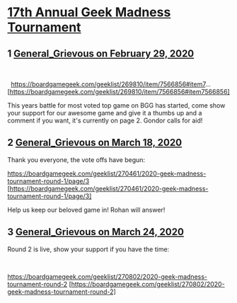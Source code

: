 # [17th Annual Geek Madness Tournament](https://community.fantasyflightgames.com/topic/306386-17th-annual-geek-madness-tournament/)

## 1 [General_Grievous on February 29, 2020](https://community.fantasyflightgames.com/topic/306386-17th-annual-geek-madness-tournament/?do=findComment&comment=3904644)

 

 
https://boardgamegeek.com/geeklist/269810/item/7566856#item7... [https://boardgamegeek.com/geeklist/269810/item/7566856#item7566856]

This years battle for most voted top game on BGG has started, come show your support for our awesome game and give it a thumbs up and a comment if you want, it's currently on page 2. Gondor calls for aid!

## 2 [General_Grievous on March 18, 2020](https://community.fantasyflightgames.com/topic/306386-17th-annual-geek-madness-tournament/?do=findComment&comment=3915940)

Thank you everyone, the vote offs have begun:

https://boardgamegeek.com/geeklist/270461/2020-geek-madness-tournament-round-1/page/3 [https://boardgamegeek.com/geeklist/270461/2020-geek-madness-tournament-round-1/page/3]

Help us keep our beloved game in! Rohan will answer!

## 3 [General_Grievous on March 24, 2020](https://community.fantasyflightgames.com/topic/306386-17th-annual-geek-madness-tournament/?do=findComment&comment=3918453)

Round 2 is live, show your support if you have the time:

 

https://boardgamegeek.com/geeklist/270802/2020-geek-madness-tournament-round-2 [https://boardgamegeek.com/geeklist/270802/2020-geek-madness-tournament-round-2]


